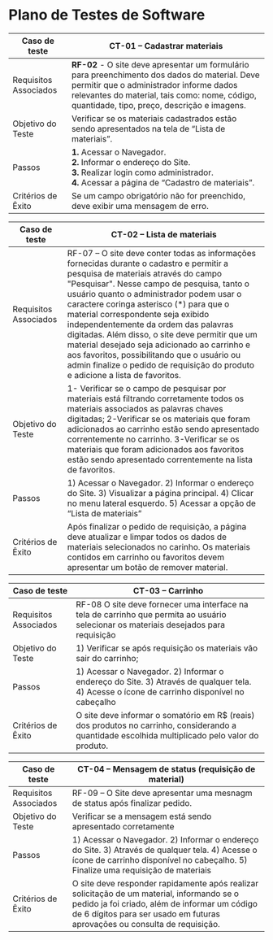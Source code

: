 # Plano de Testes de Software

<!--<span style="color:red">Pré-requisitos: <a href="2-Especificação do Projeto.md"> Especificação do Projeto</a></span>, <a href="3-Projeto de Interface.md"> Projeto de Interface</a>-->

<!-- Apresente os cenários de testes utilizados na realização dos testes da sua aplicação. Escolha cenários de testes que demonstrem os requisitos sendo satisfeitos.

Enumere quais cenários de testes foram selecionados para teste. Neste tópico o grupo deve detalhar quais funcionalidades avaliadas, o grupo de usuários que foi escolhido para participar do teste e as ferramentas utilizadas. -->


|Caso de teste  | CT-01 – Cadastrar materiais  |
|-------|-------------------------|
|Requisitos Associados| **RF-02** - O site deve apresentar um formulário para preenchimento dos dados do material. Deve permitir que o administrador informe dados relevantes do material, tais como: nome, código, quantidade, tipo, preço, descrição e imagens. | 
|Objetivo do Teste| Verificar se os materiais cadastrados estão sendo apresentados na tela de “Lista de materiais”. | 
|Passos|**1.** Acessar o Navegador. <br> **2.** Informar o endereço do Site. <br> **3.** Realizar login como administrador.<br> **4.** Acessar a página de “Cadastro de materiais”.|
|Critérios de Êxito|Se um campo obrigatório não for preenchido, deve exibir uma mensagem de erro. |

 |Caso de teste  | CT-02 – Lista de materiais |
|-------|-------------------------|
|Requisitos Associados| RF-07 – O site deve conter todas as informações fornecidas durante o cadastro e permitir a pesquisa de materiais através do campo "Pesquisar". Nesse campo de pesquisa, tanto o usuário quanto o administrador podem usar o caractere coringa asterisco (*) para que o material correspondente seja exibido independentemente da ordem das palavras digitadas. Além disso, o site deve permitir que um material desejado seja adicionado ao carrinho e aos favoritos, possibilitando que o usuário ou admin finalize o pedido de requisição do produto e adicione a lista de favoritos. | 
|Objetivo do Teste| 1- Verificar se o campo de pesquisar por materiais está filtrando corretamente todos os materiais associados as palavras chaves digitadas; 2-Verificar se os materiais que foram adicionados ao carrinho estão sendo apresentado correntemente no carrinho. 3-Verificar se os materiais que foram adicionados aos favoritos estão sendo apresentado correntemente na lista de favoritos.| 
|Passos|1) Acessar o Navegador. 2) Informar o endereço do Site. 3) Visualizar a página principal. 4) Clicar no menu lateral esquerdo. 5) Acessar a opção de “Lista de materiais”|
|Critérios de Êxito| Após finalizar o pedido de requisição, a página deve atualizar e limpar todos os dados de materiais selecionados no carinho. Os materiais contidos em carrinho ou favoritos devem apresentar um botão de remover material.|


|Caso de teste  | CT-03 – Carrinho  |
|-------|-------------------------|
|Requisitos Associados| RF-08 O site deve fornecer uma interface na tela de carrinho que permita ao usuário selecionar os materiais desejados para requisição | 
|Objetivo do Teste|1) Verificar se após requisição os materiais vão sair do carrinho;| 
|Passos|1) Acessar o Navegador. 2) Informar o endereço do Site. 3) Através de qualquer tela. 4) Acesse o ícone de carrinho disponível no cabeçalho|
|Critérios de Êxito| O site deve informar o somatório em R$ (reais) dos produtos no carrinho, considerando a quantidade escolhida multiplicado pelo valor do produto. |

|Caso de teste  | CT-04 – Mensagem de status (requisição de material) |
|-------|-------------------------|
|Requisitos Associados| RF-09 – O Site deve apresentar uma mesnagm de status após finalizar pedido. | 
|Objetivo do Teste|Verificar se a mensagem está sendo apresentado corretamente| 
|Passos|1) Acessar o Navegador. 2) Informar o endereço do Site. 3) Através de qualquer tela. 4) Acesse o ícone de carrinho disponível no cabeçalho. 5) Finalize uma requisição de materiais|
|Critérios de Êxito|O site deve responder rapidamente após realizar solicitação de um material, informando se o pedido ja foi criado, além de informar um código de 6 dígitos para ser usado em futuras aprovações ou consulta de requisição.|


